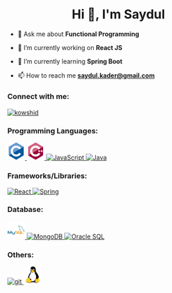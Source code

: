 <h1 align="center">Hi 👋, I'm Saydul</h1>

- 💬 Ask me about **Functional Programming**

- 🔭 I’m currently working on **React JS**

- 🌱 I’m currently learning **Spring Boot**

- 📫 How to reach me **saydul.kader@gmail.com**

<h3 align="left">Connect with me:</h3>
<p align="left">
<a href="https://linkedin.com/in/saydul-kader" target="blank"><img align="center" src="https://cdn.jsdelivr.net/gh/devicons/devicon/icons/linkedin/linkedin-original.svg" alt="kowshid" height="30" width="40" /></a>
</p>

<h3 align="left">Programming Languages:</h3>
<p align="left"> <a href="https://www.cprogramming.com/" target="_blank"> <img src="https://raw.githubusercontent.com/devicons/devicon/master/icons/c/c-original.svg" alt="c" width="40" height="40"/> </a> <a href="https://www.w3schools.com/cpp/" target="_blank"> <img src="https://raw.githubusercontent.com/devicons/devicon/master/icons/cplusplus/cplusplus-original.svg" alt="cplusplus" width="40" height="40"/> </a><a href="https://www.w3schools.com/js" target="_blank"> <img src="https://cdn.jsdelivr.net/gh/devicons/devicon/icons/javascript/javascript-original.svg" alt="JavaScript" width="40" height="40"/> </a> <a href="https://www.tutorialspoint.com/java/" target="_blank"> <img src="https://cdn.jsdelivr.net/gh/devicons/devicon/icons/java/java-original-wordmark.svg" alt="Java" width="40" height="40"/> </a>
<br/>
<h3 align="left">Frameworks/Libraries:</h3>
<a href="https://reactjs.org" target="_blank"> <img src="https://cdn.jsdelivr.net/gh/devicons/devicon/icons/react/react-original-wordmark.svg" alt="React" width="40" height="40"/> </a><a href="https://spring.io/" target="_blank"> <img src="https://cdn.jsdelivr.net/gh/devicons/devicon/icons/spring/spring-original-wordmark.svg" alt="Spring" width="40" height="40"/> </a>
<!-- <a href="https://expressjs.com/" target="_blank"> <img src="https://cdn.jsdelivr.net/gh/devicons/devicon/icons/express/express-original-wordmark.svg" alt="Express.js" color="#ffffff" width="40" height="40"/> <i class="devicon-express-original-wordmark"></i></a>-->
<br/>
<h3 align="left">Database:</h3>
<a href="https://www.mysql.com/" target="_blank"> <img src="https://raw.githubusercontent.com/devicons/devicon/master/icons/mysql/mysql-original-wordmark.svg" alt="mysql" width="40" height="40"/> </a> <a href="https://www.mongodb.com/" target="_blank"> <img src="https://cdn.jsdelivr.net/gh/devicons/devicon/icons/mongodb/mongodb-original-wordmark.svg" alt="MongoDB" width="40" height="40"/> </a> <a href="https://www.oracle.com/database/technologies/appdev/sql.html" target="_blank"> <img src="https://cdn.jsdelivr.net/gh/devicons/devicon/icons/oracle/oracle-original.svg" alt="Oracle SQL" width="40" height="40"/> </a>
<br/>
<h3 align="left">Others:</h3>
</a> <a href="https://git-scm.com/" target="_blank"> <img src="https://www.vectorlogo.zone/logos/git-scm/git-scm-icon.svg" alt="git" width="40" height="40"/> </a> <a href="https://www.linux.org/" target="_blank"> <img src="https://raw.githubusercontent.com/devicons/devicon/master/icons/linux/linux-original.svg" alt="linux" width="40" height="40"/></a> </p>
